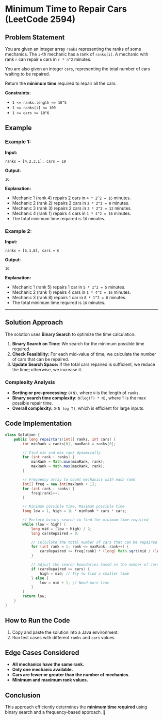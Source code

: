 # Minimum Time to Repair Cars (LeetCode 2594)

## Problem Statement
You are given an integer array `ranks` representing the ranks of some mechanics. The `i`-th mechanic has a rank of `ranks[i]`. A mechanic with rank `r` can repair `n` cars in `r * n^2` minutes.

You are also given an integer `cars`, representing the total number of cars waiting to be repaired.

Return the **minimum time** required to repair all the cars.

**Constraints:**
- `1 <= ranks.length <= 10^5`
- `1 <= ranks[i] <= 100`
- `1 <= cars <= 10^6`

## Example
### Example 1:
**Input:**  
```plaintext
ranks = [4,2,3,1], cars = 10
```
**Output:**  
```plaintext
16
```
**Explanation:**  
- Mechanic 1 (rank 4) repairs 2 cars in `4 * 2^2 = 16` minutes.
- Mechanic 2 (rank 2) repairs 2 cars in `2 * 2^2 = 8` minutes.
- Mechanic 3 (rank 3) repairs 2 cars in `3 * 2^2 = 12` minutes.
- Mechanic 4 (rank 1) repairs 4 cars in `1 * 4^2 = 16` minutes.
- The total minimum time required is `16` minutes.

### Example 2:
**Input:**  
```plaintext
ranks = [5,1,8], cars = 6
```
**Output:**  
```plaintext
16
```
**Explanation:**  
- Mechanic 1 (rank 5) repairs 1 car in `5 * 1^2 = 5` minutes.
- Mechanic 2 (rank 1) repairs 4 cars in `1 * 4^2 = 16` minutes.
- Mechanic 3 (rank 8) repairs 1 car in `8 * 1^2 = 8` minutes.
- The total minimum time required is `16` minutes.

---

## Solution Approach
The solution uses **Binary Search** to optimize the time calculation.
1. **Binary Search on Time:** We search for the minimum possible time required.
2. **Check Feasibility:** For each mid-value of time, we calculate the number of cars that can be repaired.
3. **Update Search Space:** If the total cars repaired is sufficient, we reduce the time; otherwise, we increase it.

### Complexity Analysis
- **Sorting or pre-processing:** `O(N)`, where `N` is the length of `ranks`.
- **Binary search time complexity:** `O(log(T) * N)`, where `T` is the max possible repair time.
- **Overall complexity:** `O(N log T)`, which is efficient for large inputs.

## Code Implementation
```java
class Solution {
    public long repairCars(int[] ranks, int cars) {
        int minRank = ranks[0], maxRank = ranks[0];

        // Find min and max rank dynamically
        for (int rank : ranks) {
            minRank = Math.min(minRank, rank);
            maxRank = Math.max(maxRank, rank);
        }

        // Frequency array to count mechanics with each rank
        int[] freq = new int[maxRank + 1];
        for (int rank : ranks) {
            freq[rank]++;
        }

        // Minimum possible time, Maximum possible time
        long low = 1, high = 1L * minRank * cars * cars;

        // Perform binary search to find the minimum time required
        while (low < high) {
            long mid = (low + high) / 2;
            long carsRepaired = 0;

            // Calculate the total number of cars that can be repaired in 'mid' time
            for (int rank = 1; rank <= maxRank; rank++) {
                carsRepaired += freq[rank] * (long) Math.sqrt(mid / (long) rank);
            }

            // Adjust the search boundaries based on the number of cars repaired
            if (carsRepaired >= cars) {
                high = mid; // Try to find a smaller time
            } else {
                low = mid + 1; // Need more time
            }
        }
        return low;
    }
}
```

## How to Run the Code
1. Copy and paste the solution into a Java environment.
2. Run test cases with different `ranks` and `cars` values.

## Edge Cases Considered
- **All mechanics have the same rank.**
- **Only one mechanic available.**
- **Cars are fewer or greater than the number of mechanics.**
- **Minimum and maximum rank values.**

## Conclusion
This approach efficiently determines the **minimum time required** using binary search and a frequency-based approach. 🚀

